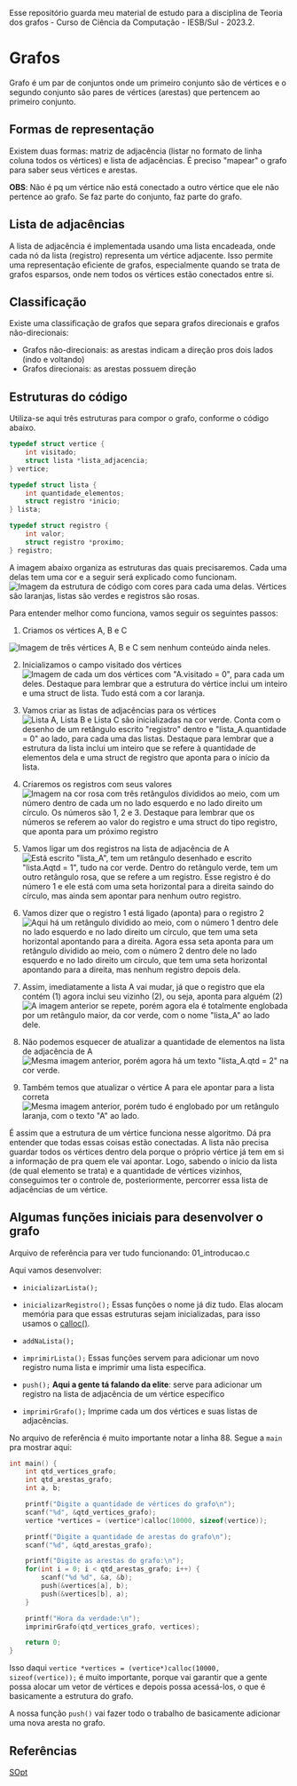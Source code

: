 Esse repositório guarda meu material de estudo para a disciplina de Teoria dos grafos - Curso de Ciência da Computação - IESB/Sul - 2023.2.

# Grafos
Grafo é um par de conjuntos onde um primeiro conjunto são de vértices e o segundo conjunto são pares de vértices (arestas) que pertencem ao primeiro conjunto.

## Formas de representação
Existem duas formas: matriz de adjacência (listar no formato de linha coluna todos os vértices) e lista de adjacências. É preciso "mapear" o grafo para saber seus vértices e arestas.

**OBS**: Não é pq um vértice não está conectado a outro vértice que ele não pertence ao grafo. Se faz parte do conjunto, faz parte do grafo.
## Lista de adjacências
A lista de adjacência é implementada usando uma lista encadeada, onde cada nó da lista (registro) representa um vértice adjacente. Isso permite uma representação eficiente de grafos, especialmente quando se trata de grafos esparsos, onde nem todos os vértices estão conectados entre si.

## Classificação
Existe uma classificação de grafos que separa grafos direcionais e grafos não-direcionais:
- Grafos não-direcionais: as arestas indicam a direção pros dois lados (indo e voltando)
- Grafos direcionais: as arestas possuem direção

## Estruturas do código
Utiliza-se aqui três estruturas para compor o grafo, conforme o código abaixo.

```c
typedef struct vertice {
    int visitado;
    struct lista *lista_adjacencia;
} vertice;

typedef struct lista {
    int quantidade_elementos;
    struct registro *inicio;
} lista;

typedef struct registro {
    int valor;
    struct registro *proximo;
} registro;
```

A imagem abaixo organiza as estruturas das quais precisaremos. Cada uma delas tem uma cor e a seguir será explicado como funcionam.
![Imagem da estrutura de código com cores para cada uma delas. Vértices são laranjas, listas são verdes e registros são rosas.](./imagens/img_01.png)

Para entender melhor como funciona, vamos seguir os seguintes passos:
1. Criamos os vértices A, B e C

![Imagem de três vértices A, B e C sem nenhum conteúdo ainda neles.](./imagens/img_02.png)

2. Inicializamos o campo visitado dos vértices
![Imagem de cada um dos vértices com "A.visitado = 0", para cada um deles. Destaque para lembrar que a estrutura do vértice inclui um inteiro e uma struct de lista. Tudo está com a cor laranja.](./imagens/img_03.png)


3. Vamos criar as listas de adjacências para os vértices
![Lista A, Lista B e Lista C são inicializadas na cor verde. Conta com o desenho de um retângulo escrito "registro" dentro e "lista_A.quantidade = 0" ao lado, para cada uma das listas. Destaque para lembrar que a estrutura da lista inclui um inteiro que se refere à quantidade de elementos dela e uma struct de registro que aponta para o início da lista.](./imagens/img_04.png)

4. Criaremos os registros com seus valores
![Imagem na cor rosa com três retângulos divididos ao meio, com um número dentro de cada um no lado esquerdo e no lado direito um círculo. Os números são 1, 2 e 3. Destaque para lembrar que os números se referem ao valor do registro e uma struct do tipo registro, que aponta para um próximo registro](./imagens/img_05.png)

5. Vamos ligar um dos registros na lista de adjacência de A
![Está escrito "lista_A", tem um retângulo desenhado e escrito "lista.Aqtd = 1", tudo na cor verde. Dentro do retângulo verde, tem um outro retângulo rosa, que se refere a um registro. Esse registro é do número 1 e ele está com uma seta horizontal para a direita saindo do círculo, mas ainda sem apontar para nenhum outro registro.](./imagens/img_06.png)

6. Vamos dizer que o registro 1 está ligado (aponta) para o registro 2
![Aqui há um retângulo dividido ao meio, com o número 1 dentro dele no lado esquerdo e no lado direito um círculo, que tem uma seta horizontal apontando para a direita. Agora essa seta aponta para um retângulo dividido ao meio, com o número 2 dentro dele no lado esquerdo e no lado direito um círculo, que tem uma seta horizontal apontando para a direita, mas nenhum registro depois dela.](./imagens/img_07.png)

7. Assim, imediatamente a lista A vai mudar, já que o registro que ela contém (1)
agora inclui seu vizinho (2), ou seja, aponta para alguém (2)
![A imagem anterior se repete, porém agora ela é totalmente englobada por um retângulo maior, da cor verde, com o nome "lista_A" ao lado dele.](./imagens/img_08.png)

8. Não podemos esquecer de atualizar a quantidade de elementos na lista de adjacência de A
![Mesma imagem anterior, porém agora há um texto "lista_A.qtd = 2" na cor verde.](./imagens/img_09.png)

9. Também temos que atualizar o vértice A para ele apontar para a lista correta
![Mesma imagem anterior, porém tudo é englobado por um retângulo laranja, com o texto "A" ao lado.](./imagens/img_10.png)

É assim que a estrutura de um vértice funciona nesse algoritmo. Dá pra entender que todas essas coisas estão conectadas. A lista não precisa guardar todos os vértices dentro dela porque o próprio vértice já tem em si a informação de pra quem ele vai apontar. Logo, sabendo o início da lista (de qual elemento se trata) e a quantidade de vértices vizinhos, conseguimos ter o controle de, posteriormente, percorrer essa lista de adjacências de um vértice.

## Algumas funções iniciais para desenvolver o grafo

Arquivo de referência para ver tudo funcionando: 01_introducao.c

Aqui vamos desenvolver:
- `inicializarLista();`
- `inicializarRegistro();`
Essas funções o nome já diz tudo. Elas alocam memória para que essas estruturas sejam inicializadas, para isso usamos o [calloc()](https://pt.stackoverflow.com/questions/179205/qual-%C3%A9-a-diferen%C3%A7a-entre-calloc-e-malloc).

- `addNaLista();`
- `imprimirLista();`
Essas funções servem para adicionar um novo registro numa lista e imprimir uma lista específica.

- `push();`
**Aqui a gente tá falando da elite**: serve para adicionar um registro na lista de adjacência de um vértice específico

- `imprimirGrafo();`
Imprime cada um dos vértices e suas listas de adjacências.

No arquivo de referência é muito importante notar a linha 88. Segue a `main` pra mostrar aqui:

```c
int main() {
    int qtd_vertices_grafo;
    int qtd_arestas_grafo;
    int a, b;

    printf("Digite a quantidade de vértices do grafo\n");
    scanf("%d", &qtd_vertices_grafo);
    vertice *vertices = (vertice*)calloc(10000, sizeof(vertice));

    printf("Digite a quantidade de arestas do grafo\n");
    scanf("%d", &qtd_arestas_grafo);

    printf("Digite as arestas do grafo:\n");
    for(int i = 0; i < qtd_arestas_grafo; i++) {
        scanf("%d %d", &a, &b);
        push(&vertices[a], b);
        push(&vertices[b], a);
    }

    printf("Hora da verdade:\n");
    imprimirGrafo(qtd_vertices_grafo, vertices);

    return 0;
}
```
Isso daqui `vertice *vertices = (vertice*)calloc(10000, sizeof(vertice));` é muito importante, porque vai garantir que a gente possa alocar um vetor de vértices e depois possa acessá-los, o que é basicamente a estrutura do grafo. 

A nossa função `push()` vai fazer todo o trabalho de basicamente adicionar uma nova aresta no grafo.

## Referências
[SOpt](https://github.com/maniero/SOpt/tree/master/C)